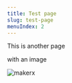```yaml
---
title: Test page
slug: test-page
menuIndex: 2
---
```


This is another page

with an image

![makerx](/public/smart.png)
